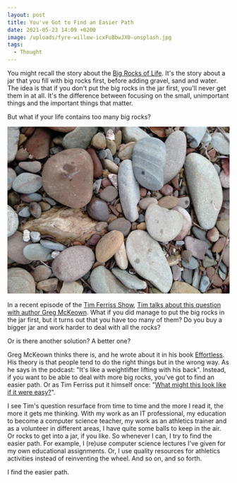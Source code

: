 ```yaml
---
layout: post
title: You've Got to Find an Easier Path
date: 2021-05-23 14:09 +0200
image: /uploads/fyre-willow-icxFuBbwJX0-unsplash.jpg
tags:
  - Thought
---
```


You might recall the story about the [Big Rocks of Life](http://www.appleseeds.org/big-rocks_covey.htm). It's the story about a jar that you fill with big rocks first, before adding gravel, sand and water. The idea is that if you don't put the big rocks in the jar first, you'll never get them in at all. It's the difference between focusing on the small, unimportant things and the important things that matter.

But what if your life contains too many big rocks?

![Pebbles](/uploads/fyre-willow-icxFuBbwJX0-unsplash.jpg)

In a recent episode of the [Tim Ferriss Show](https://tim.blog/podcast/), [Tim talks about this question with author Greg McKeown](https://tim.blog/2021/04/23/greg-mckeown-effortless/). What if you did manage to put the big rocks in the jar first, but it turns out that you have too many of them? Do you buy a bigger jar and work harder to deal with all the rocks?

Or is there another solution? A better one?

Greg McKeown thinks there is, and he wrote about it in his book [Effortless](https://gregmckeown.com/books/effortless/). His theory is that people tend to do the right things but in the wrong way. As he says in the podcast: "It's like a weightlifter lifting with his back". Instead, if you want to be able to deal with more big rocks, you've got to find an easier path. Or as Tim Ferriss put it himself once: "[What might this look like if it were easy?](https://twitter.com/tferriss/status/1009423889288581121)".

I see Tim's question resurface from time to time and the more I read it, the more it gets me thinking. With my work as an IT professional, my education to become a computer science teacher, my work as an athletics trainer and as a volunteer in different areas, I have quite some balls to keep in the air. Or rocks to get into a jar, if you like. So whenever I can, I try to find the easier path. For example, I (re)use computer science lectures I've given for my own educational assignments. Or, I use quality resources for athletics activities instead of reinventing the wheel. And so on, and so forth.

I find the easier path.
